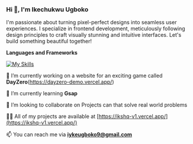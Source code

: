 ### Hi 👋, I'm Ikechukwu Ugboko

I'm passionate about turning pixel-perfect designs into seamless user experiences. I specialize in frontend development, meticulously following design principles to craft visually stunning and intuitive interfaces. Let's build something beautiful together!

**Languages and Frameworks**

[![My Skills](https://skillicons.dev/icons?i=html,css,js,typescript,react,nextjs)](https://skillicons.dev)

🔭 I’m currently working on a website for an exciting game called **DayZero**(https://dayzero-demo.vercel.app/)

🌱 I’m currently learning **Gsap**

👯 I’m looking to collaborate on Projects can that solve real world problems

👨‍💻 All of my projects are available at [https://ikshq-v1.vercel.app/](https://ikshq-v1.vercel.app/)

📫 You can reach me via **iykeugboko9@gmail.com**
